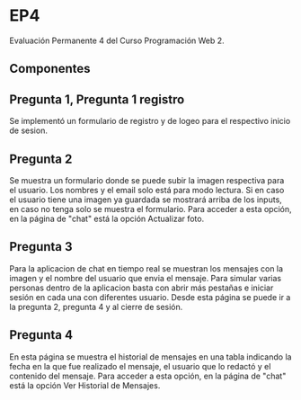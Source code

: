 # EP4

Evaluación Permanente 4 del Curso Programación Web 2.

## Componentes
## Pregunta 1, Pregunta 1 registro

Se implementó un formulario de registro y de logeo para el respectivo inicio de sesion.

## Pregunta 2

Se muestra un formulario donde se puede subir la imagen respectiva para el usuario. 
Los nombres y el email solo está para modo lectura.
Si en caso el usuario tiene una imagen ya guardada se mostrará arriba de los inputs, en caso no tenga solo se muestra el formulario.
Para acceder a esta opción, en la página de "chat" está la opción Actualizar foto.

## Pregunta 3

Para la aplicacion de chat en tiempo real se muestran los mensajes con la imagen y el nombre del usuario que envia el mensaje.
Para simular varias personas dentro de la aplicacion basta con abrir más pestañas e iniciar sesión en cada una con diferentes usuario.
Desde esta página se puede ir a la pregunta 2, pregunta 4 y al cierre de sesión.

## Pregunta 4

En esta página se muestra el historial de mensajes en una tabla indicando la fecha en la que fue realizado el mensaje, el usuario que lo redactó y el contenido del mensaje.
Para acceder a esta opción, en la página de "chat" está la opción Ver Historial de Mensajes.
